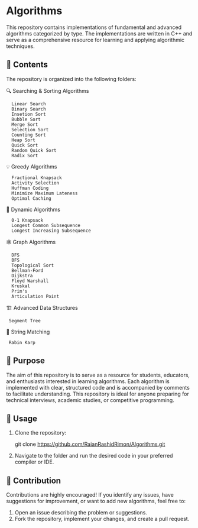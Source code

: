 # Algorithms
This repository contains implementations of fundamental and advanced algorithms categorized by type. The implementations are written in C++ and serve as a comprehensive resource for learning and applying algorithmic techniques.
## 📂 Contents
The repository is organized into the following folders:

 🔍 Searching & Sorting Algorithms

      Linear Search
      Binary Search
      Insetion Sort
      Bubble Sort
      Merge Sort
      Selection Sort
      Counting Sort
      Heap Sort
      Quick Sort
      Random Quick Sort
      Radix Sort

 💡 Greedy Algorithms
    
      Fractional Knapsack
      Activity Selection 
      Huffman Coding
      Minimize Maximum Lateness
      Optimal Caching
      
 🔄 Dynamic Algorithms
 
      0-1 Knapsack
      Longest Common Subsequence 
      Longest Increasing Subsequence 
      
 🕸️ Graph Algorithms
 
      DFS
      BFS
      Topological Sort
      Bellman-Ford
      Dijkstra
      Floyd Warshall
      Kruskal
      Prim's
      Articulation Point
      
 🏗️ Advanced Data Structures
 
     Segment Tree
 
 🧵 String Matching

     Rabin Karp
 
## 🎯 Purpose 
The aim of this repository is to serve as a resource for students, educators, and enthusiasts interested in learning algorithms. Each algorithm is implemented with clear, structured code and is accompanied by comments to facilitate understanding. This repository is ideal for anyone preparing for technical interviews, academic studies, or competitive programming.
## 🚀 Usage
1. Clone the repository:
   
   git clone https://github.com/RaianRashidRimon/Algorithms.git
2. Navigate to the folder and run the desired code in your preferred compiler or IDE.

## 🤝 Contribution
Contributions are highly encouraged! If you identify any issues, have suggestions for improvement, or want to add new algorithms, feel free to:
1. Open an issue describing the problem or suggestions.
2. Fork the repository, implement your changes, and create a pull request. 
